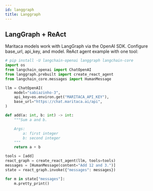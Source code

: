 ```yaml
---
id: langgraph
title: Langgraph
---
```



## LangGraph + ReAct

Maritaca models work with LangGraph via the OpenAI SDK. Configure base_url, api_key, and model. ReAct agent example with one tool:

```python
# pip install -U langchain-openai langgraph langchain-core
import os
from langchain_openai import ChatOpenAI
from langgraph.prebuilt import create_react_agent
from langchain_core.messages import HumanMessage

llm = ChatOpenAI(
    model="sabiazinho-3",
    api_key=os.environ.get("MARITACA_API_KEY"),
    base_url="https://chat.maritaca.ai/api",
)

def add(a: int, b: int) -> int:
    """Sum a and b.

    Args:
        a: first integer
        b: second integer
    """
    return a + b

tools = [add]
react_graph = create_react_agent(llm, tools=tools)
messages = [HumanMessage(content="Add 12 and 3.")]
state = react_graph.invoke({"messages": messages})

for m in state["messages"]:
    m.pretty_print()



